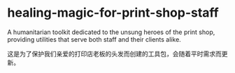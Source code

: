 # healing-magic-for-print-shop-staff

A humanitarian toolkit dedicated to the unsung heroes of the print shop, providing utilities that serve both staff and their clients alike.

这是为了保护我们亲爱的打印店老板的头发而创建的工具包，会随着平时需求而更新。
